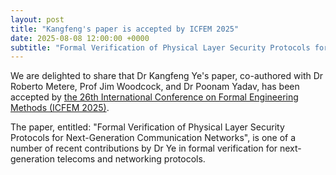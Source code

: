 ```yaml
---
layout: post
title: "Kangfeng's paper is accepted by ICFEM 2025"
date: 2025-08-08 12:00:00 +0000
subtitle: "Formal Verification of Physical Layer Security Protocols for Next-Generation Communication Networks"
---
```


We are delighted to share that Dr Kangfeng Ye's paper, co-authored with Dr Roberto Metere, Prof Jim Woodcock, and Dr Poonam Yadav, has been accepted by [the 26th International Conference on Formal Engineering Methods (ICFEM 2025)](https://icfem2025.github.io/).

The paper, entitled: "Formal Verification of Physical Layer Security Protocols for Next-Generation Communication Networks", is one of a number of recent contributions by Dr Ye in formal verification for next-generation telecoms and networking protocols.